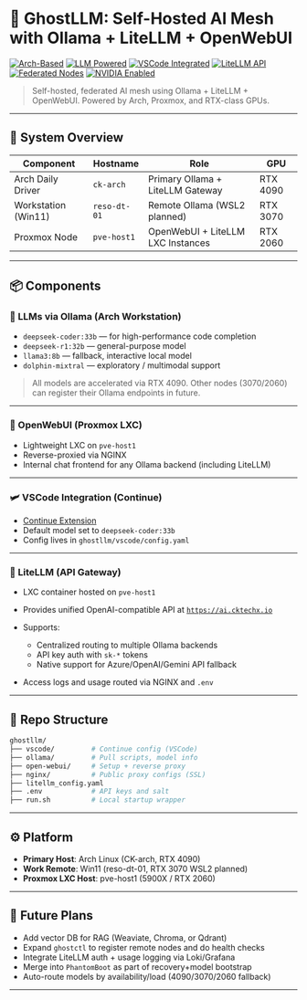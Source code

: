 # 👻 GhostLLM: Self-Hosted AI Mesh with Ollama + LiteLLM + OpenWebUI

[![Arch-Based](https://img.shields.io/badge/Arch%20Linux-optimized-blue?logo=arch-linux\&logoColor=white)](https://archlinux.org)
[![LLM Powered](https://img.shields.io/badge/Ollama-33B-inference-success?logo=openai\&logoColor=white)](https://ollama.com)
[![VSCode Integrated](https://img.shields.io/badge/VSCode-Continue-blueviolet?logo=visualstudiocode\&logoColor=white)](https://marketplace.visualstudio.com/items?itemName=Continue.continue)
[![LiteLLM API](https://img.shields.io/badge/LiteLLM-Staging-yellow?logo=fastapi\&logoColor=white)](https://github.com/BerriAI/litellm)
[![Federated Nodes](https://img.shields.io/badge/GPU%20Pool-4090%2F3070%2F2060-green?logo=nvidia\&logoColor=white)](https://ollama.com)
[![NVIDIA Enabled](https://img.shields.io/badge/NVIDIA-Accelerated-success?logo=nvidia\&logoColor=white)](https://www.nvidia.com/)

> Self-hosted, federated AI mesh using Ollama + LiteLLM + OpenWebUI. Powered by Arch, Proxmox, and RTX-class GPUs.

---

## 📆 System Overview

| Component           | Hostname     | Role                              | GPU      |
| ------------------- | ------------ | --------------------------------- | -------- |
| Arch Daily Driver   | `ck-arch`    | Primary Ollama + LiteLLM Gateway  | RTX 4090 |
| Workstation (Win11) | `reso-dt-01` | Remote Ollama (WSL2 planned)      | RTX 3070 |
| Proxmox Node        | `pve-host1`  | OpenWebUI + LiteLLM LXC Instances | RTX 2060 |

---

## 📦 Components

### 🧠 LLMs via Ollama (Arch Workstation)

* `deepseek-coder:33b` — for high-performance code completion
* `deepseek-r1:32b` — general-purpose model
* `llama3:8b` — fallback, interactive local model
* `dolphin-mixtral` — exploratory / multimodal support

> All models are accelerated via RTX 4090. Other nodes (3070/2060) can register their Ollama endpoints in future.

---

### 👤 OpenWebUI (Proxmox LXC)

* Lightweight LXC on `pve-host1`
* Reverse-proxied via NGINX
* Internal chat frontend for any Ollama backend (including LiteLLM)

---

### 🛩️ VSCode Integration (Continue)

* [Continue Extension](https://marketplace.visualstudio.com/items?itemName=Continue.continue)
* Default model set to `deepseek-coder:33b`
* Config lives in `ghostllm/vscode/config.yaml`

---

### 🦜 LiteLLM (API Gateway)

* LXC container hosted on `pve-host1`
* Provides unified OpenAI-compatible API at [`https://ai.cktechx.io`](https://ai.cktechx.io)
* Supports:

  * Centralized routing to multiple Ollama backends
  * API key auth with `sk-*` tokens
  * Native support for Azure/OpenAI/Gemini API fallback
* Access logs and usage routed via NGINX and `.env`

---

## 📁 Repo Structure

```bash
ghostllm/
├── vscode/         # Continue config (VSCode)
├── ollama/         # Pull scripts, model info
├── open-webui/     # Setup + reverse proxy
├── nginx/          # Public proxy configs (SSL)
├── litellm_config.yaml
├── .env            # API keys and salt
├── run.sh          # Local startup wrapper
```

---

## ⚙️ Platform

* **Primary Host**: Arch Linux (CK-arch, RTX 4090)
* **Work Remote**: Win11 (reso-dt-01, RTX 3070 WSL2 planned)
* **Proxmox LXC Host**: pve-host1 (5900X / RTX 2060)

---

## 🧠 Future Plans

* Add vector DB for RAG (Weaviate, Chroma, or Qdrant)
* Expand `ghostctl` to register remote nodes and do health checks
* Integrate LiteLLM auth + usage logging via Loki/Grafana
* Merge into `PhantomBoot` as part of recovery+model bootstrap
* Auto-route models by availability/load (4090/3070/2060 fallback)

---
